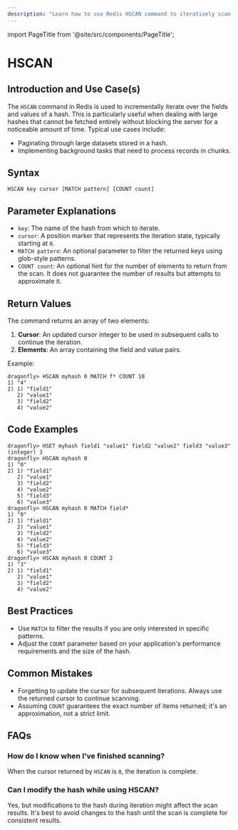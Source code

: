 ```yaml
---
description: "Learn how to use Redis HSCAN command to iteratively scan over a hash. Improve your data access strategy with this command."
---
```


import PageTitle from '@site/src/components/PageTitle';

# HSCAN

<PageTitle title="Redis HSCAN Explained (Better Than Official Docs)" />

## Introduction and Use Case(s)

The `HSCAN` command in Redis is used to incrementally iterate over the fields and values of a hash. This is particularly useful when dealing with large hashes that cannot be fetched entirely without blocking the server for a noticeable amount of time. Typical use cases include:

- Paginating through large datasets stored in a hash.
- Implementing background tasks that need to process records in chunks.

## Syntax

```cli
HSCAN key cursor [MATCH pattern] [COUNT count]
```

## Parameter Explanations

- `key`: The name of the hash from which to iterate.
- `cursor`: A position marker that represents the iteration state, typically starting at `0`.
- `MATCH pattern`: An optional parameter to filter the returned keys using glob-style patterns.
- `COUNT count`: An optional hint for the number of elements to return from the scan. It does not guarantee the number of results but attempts to approximate it.

## Return Values

The command returns an array of two elements:

1. **Cursor**: An updated cursor integer to be used in subsequent calls to continue the iteration.
2. **Elements**: An array containing the field and value pairs.

Example:

```cli
dragonfly> HSCAN myhash 0 MATCH f* COUNT 10
1) "4"
2) 1) "field1"
   2) "value1"
   3) "field2"
   4) "value2"
```

## Code Examples

```cli
dragonfly> HSET myhash field1 "value1" field2 "value2" field3 "value3"
(integer) 3
dragonfly> HSCAN myhash 0
1) "0"
2) 1) "field1"
   2) "value1"
   3) "field2"
   4) "value2"
   5) "field3"
   6) "value3"
dragonfly> HSCAN myhash 0 MATCH field*
1) "0"
2) 1) "field1"
   2) "value1"
   3) "field2"
   4) "value2"
   5) "field3"
   6) "value3"
dragonfly> HSCAN myhash 0 COUNT 2
1) "3"
2) 1) "field1"
   2) "value1"
   3) "field2"
   4) "value2"
```

## Best Practices

- Use `MATCH` to filter the results if you are only interested in specific patterns.
- Adjust the `COUNT` parameter based on your application's performance requirements and the size of the hash.

## Common Mistakes

- Forgetting to update the cursor for subsequent iterations. Always use the returned cursor to continue scanning.
- Assuming `COUNT` guarantees the exact number of items returned; it's an approximation, not a strict limit.

## FAQs

### How do I know when I've finished scanning?

When the cursor returned by `HSCAN` is `0`, the iteration is complete.

### Can I modify the hash while using HSCAN?

Yes, but modifications to the hash during iteration might affect the scan results. It's best to avoid changes to the hash until the scan is complete for consistent results.
